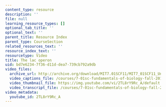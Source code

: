 ```yaml
---
content_type: resource
description: ''
file: null
learning_resource_types: []
optional_tab_title: ''
optional_text: ''
parent_title: Resource Index
parent_type: CourseSection
related_resources_text: ''
resource_index_text: ''
resourcetype: Video
title: The lac operon
uid: bd7e6234-7f36-d11d-dea7-739cb792a9db
video_files:
  archive_url: http://archive.org/download/MIT7.01SCF11/MIT7_01SCF11_Un2Ses5_Rec_300k.mp4
  video_captions_file: /courses/7-01sc-fundamentals-of-biology-fall-2011/cb04d0631f5456b6b6b1d829717a0075_2TL8rY9Rc_A.vtt
  video_thumbnail_file: https://img.youtube.com/vi/2TL8rY9Rc_A/default.jpg
  video_transcript_file: /courses/7-01sc-fundamentals-of-biology-fall-2011/25b8f4fa65812774c68c5552facae69f_2TL8rY9Rc_A.pdf
video_metadata:
  youtube_id: 2TL8rY9Rc_A
---
```

